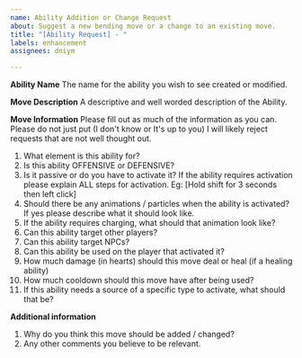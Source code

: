 ```yaml
---
name: Ability Addition or Change Request
about: Suggest a new bending move or a change to an existing move.
title: "[Ability Request] - "
labels: enhancement
assignees: dniym

---
```


**Ability Name**
The name for the ability you wish to see created or modified.

**Move Description**
A descriptive and well worded description of the Ability.

**Move Information**
Please fill out as much of the information as you can.   Please do not just put (I don't know or It's up to you) I will likely reject requests that are not well thought out.

1) What element is this ability for?
2) Is this ability OFFENSIVE or DEFENSIVE?
3) Is it passive or do you have to activate it?   If the ability requires activation please explain ALL steps for activation.   Eg:  [Hold shift for 3 seconds then left click]
4) Should there be any animations / particles when the ability is activated?  If yes please describe what it should look like.
5) If the ability requires charging, what should that animation look like?
6) Can this ability target other players?
7) Can this ability target NPCs?
8) Can this ability be used on the player that activated it?
9) How much damage (in hearts) should this move deal or heal (if a healing ability)
10) How much cooldown should this move have after being used?
11) If this ability needs a source of a specific type to activate, what should that be?

**Additional information**
1) Why do you think this move should be added / changed?
2) Any other comments you believe to be relevant.
